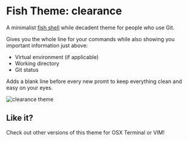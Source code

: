 # Fish Theme: clearance

A minimalist [fish shell](http://fishshell.com/) while decadent theme for people who use Git.

Gives you the whole line for your commands while also showing you important information just above:
- Virtual environment (if applicable)
- Working directory
- Git status

Adds a blank line before every new promt to keep everything clean and easy on your eyes.

![clearance theme](https://raw.github.com/cseelus/clearance-fish/master/clearance-fish_preview.png)

## Like it?

Check out other versions of this theme for OSX Terminal or VIM!
